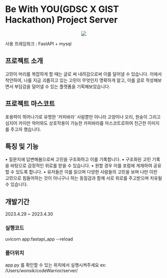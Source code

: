 # Be With YOU(GDSC X GIST Hackathon) Project Server

<p align= "center">
<img src="https://github.com/wonsikjang/BeWithYou/assets/45943068/59d8f0a2-c1cf-415b-a614-d292bb9800eb">
</p>

사용 프레임워크 : FastAPI + mysql

## 프로젝트 소개 
고민이 머리를 복잡하게 할 때는 글로 써 내려감으로써 이를 덜어낼 수 있습니다.
이에서 착안하여, 나를 지금 괴롭히고 있는 고민이 무엇인지 명확하게 알고, 이를 글로 작성해보면서 부담감을 덜어낼 수 있는 플랫폼을 기획해보았습니다.

## 프로젝트 마스코트 
포용력이 뛰어나기로 유명한 '카피바라'
사람뿐만 아니라 고양이나 오리, 원숭이 그리고 심지어 카이만 악어와도 상호작용이 가능한 카피바라를 마스코트로하여 친근한 이미지를 주고자 했습니다.

## 특징 및 기능
• 질문지에 답변해봄으로써 고민을 구조화하고 이를 기록합니다.
• 구조화된 고민 기록을 바탕으로 감정적인 위로를 받을 수 있습니다.
• 원할 경우 이를 포럼에 게재하여 공유할 수 있도록 합니다.
• 유저들은 이를 읽으며 다양한 사람들의 고민을 보며 나만 이런 고민으로 힘들어하는 것이 아니구나 하는 동질감과 함께 서로 위로를 주고받으며 치유될 수 있습니다.

## 개발기간
2023.4.29 ~ 2023.4.30


### 실행코드
uvicorn app:fastapi_app --reload  

### 폴더위치
app.py 를 확인할 수 있는 위치에서 실행시켜주세요
ex: /Users/wonsik/codeWarrior/server/



